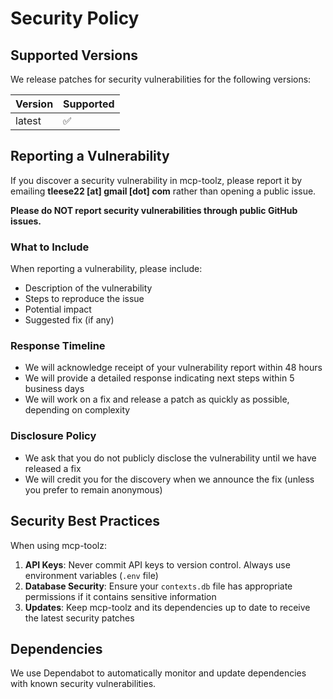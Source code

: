 # Security Policy

## Supported Versions

We release patches for security vulnerabilities for the following versions:

| Version | Supported          |
| ------- | ------------------ |
| latest  | :white_check_mark: |

## Reporting a Vulnerability

If you discover a security vulnerability in mcp-toolz, please report it by emailing **tleese22 [at] gmail [dot] com** rather than opening a public issue.

**Please do NOT report security vulnerabilities through public GitHub issues.**

### What to Include

When reporting a vulnerability, please include:

- Description of the vulnerability
- Steps to reproduce the issue
- Potential impact
- Suggested fix (if any)

### Response Timeline

- We will acknowledge receipt of your vulnerability report within 48 hours
- We will provide a detailed response indicating next steps within 5 business days
- We will work on a fix and release a patch as quickly as possible, depending on complexity

### Disclosure Policy

- We ask that you do not publicly disclose the vulnerability until we have released a fix
- We will credit you for the discovery when we announce the fix (unless you prefer to remain anonymous)

## Security Best Practices

When using mcp-toolz:

1. **API Keys**: Never commit API keys to version control. Always use environment variables (`.env` file)
2. **Database Security**: Ensure your `contexts.db` file has appropriate permissions if it contains sensitive information
3. **Updates**: Keep mcp-toolz and its dependencies up to date to receive the latest security patches

## Dependencies

We use Dependabot to automatically monitor and update dependencies with known security vulnerabilities.
